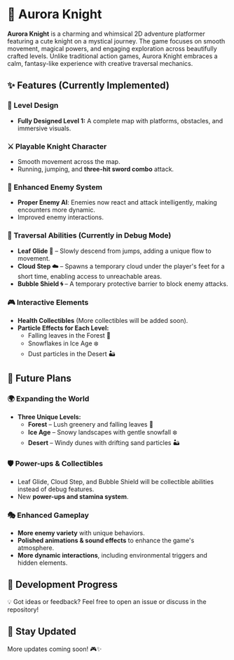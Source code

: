 # 🌌 Aurora Knight

**Aurora Knight** is a charming and whimsical 2D adventure platformer featuring a cute knight on a mystical journey. The game focuses on smooth movement, magical powers, and engaging exploration across beautifully crafted levels. Unlike traditional action games, Aurora Knight embraces a calm, fantasy-like experience with creative traversal mechanics.

## ✨ Features (Currently Implemented)
### 🏰 Level Design
- **Fully Designed Level 1:** A complete map with platforms, obstacles, and immersive visuals.

### ⚔️ Playable Knight Character
- Smooth movement across the map.
- Running, jumping, and **three-hit sword combo** attack.

### 👹 Enhanced Enemy System
- **Proper Enemy AI**: Enemies now react and attack intelligently, making encounters more dynamic.
- Improved enemy interactions.

### 🚀 Traversal Abilities (Currently in Debug Mode)
- **Leaf Glide 🍂** – Slowly descend from jumps, adding a unique flow to movement.
- **Cloud Step ☁️** – Spawns a temporary cloud under the player's feet for a short time, enabling access to unreachable areas.
- **Bubble Shield 🌀** – A temporary protective barrier to block enemy attacks.

### 🎮 Interactive Elements
- **Health Collectibles** (More collectibles will be added soon).
- **Particle Effects for Each Level:**
  - Falling leaves in the Forest 🍃
  - Snowflakes in Ice Age ❄️
  - Dust particles in the Desert 🏜️

## 🔮 Future Plans
### 🌍 Expanding the World
- **Three Unique Levels:**
  - **Forest** – Lush greenery and falling leaves 🍃
  - **Ice Age** – Snowy landscapes with gentle snowfall ❄️
  - **Desert** – Windy dunes with drifting sand particles 🏜️

### 🛡️ Power-ups & Collectibles
- Leaf Glide, Cloud Step, and Bubble Shield will be collectible abilities instead of debug features.
- New **power-ups and stamina system**.

### 🎭 Enhanced Gameplay
- **More enemy variety** with unique behaviors.
- **Polished animations & sound effects** to enhance the game's atmosphere.
- **More dynamic interactions**, including environmental triggers and hidden elements.

## 🔧 Development Progress
💡 Got ideas or feedback? Feel free to open an issue or discuss in the repository!

## 📌 Stay Updated
More updates coming soon! 🎮✨
